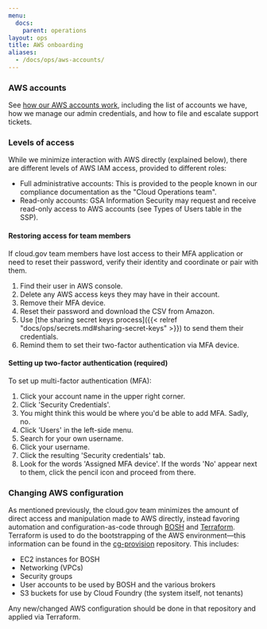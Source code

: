 ```yaml
---
menu:
  docs:
    parent: operations
layout: ops
title: AWS onboarding
aliases:
  - /docs/ops/aws-accounts/
---
```


### AWS accounts

See [how our AWS accounts work](https://docs.google.com/document/d/110o1L7EOby3hvE5d-cDhg2LBLHymbZLnMPe9kuk4qp8/edit#), including the list of accounts we have, how we manage our admin credentials, and how to file and escalate support tickets.

### Levels of access

While we minimize interaction with AWS directly (explained below), there are different levels of AWS IAM access, provided to different roles:

* Full administrative accounts: This is provided to the people known in our compliance documentation as the "Cloud Operations team".
* Read-only accounts: GSA Information Security may request and receive read-only access to AWS accounts (see Types of Users table in the SSP).

#### Restoring access for team members

If cloud.gov team members have lost access to their MFA application or need to
reset their password, verify their identity and coordinate or pair with them.

1. Find their user in AWS console.
1. Delete any AWS access keys they may have in their account.
1. Remove their MFA device.
1. Reset their password and download the CSV from Amazon.
1. Use [the sharing secret keys process]({{< relref "docs/ops/secrets.md#sharing-secret-keys" >}}) to send them their credentials.
1. Remind them to set their two-factor authentication via MFA device.

#### Setting up two-factor authentication (required)

To set up multi-factor authentication (MFA):

1. Click your account name in the upper right corner.
1. Click 'Security Credentials'.
1. You might think this would be where you'd be able to add MFA. Sadly, no.
1. Click 'Users' in the left-side menu.
1. Search for your own username.
1. Click your username.
1. Click the resulting 'Security credentials' tab.
1. Look for the words 'Assigned MFA device'. If the words 'No' appear next to them, click the pencil icon and proceed from there.

### Changing AWS configuration

As mentioned previously, the cloud.gov team minimizes the amount of direct access and manipulation made to AWS directly, instead favoring automation and configuration-as-code through [BOSH](http://bosh.io/) and [Terraform](https://www.terraform.io/). Terraform is used to do the bootstrapping of the AWS environment—this information can be found in the [cg-provision](https://github.com/18F/cg-provision) repository. This includes:

* EC2 instances for BOSH
* Networking (VPCs)
* Security groups
* User accounts to be used by BOSH and the various brokers
* S3 buckets for use by Cloud Foundry (the system itself, not tenants)

Any new/changed AWS configuration should be done in that repository and applied via Terraform.
